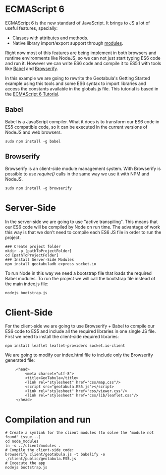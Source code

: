 # ECMAScript 6

ECMAScript 6 is the new standard of JavaScript. It brings to JS a lot of useful features, specially:
- [Classes](http://www.2ality.com/2015/02/es6-classes-final.html) with attributes and methods.
- Native library import/export support through [modules](http://www.2ality.com/2014/09/es6-modules-final.html).

Right now most of this features are being implement in both browsers and runtime environments like NodeJS, so we can not just start typing ES6 code and run it. However we can write ES6 code and compile it to ES5.1 with tools like [Babel](https://babeljs.io/) and [Browserify](http://browserify.org/).

In this example we are going to rewrite the Geotabula's Getting Started example using this tools and some ES6 syntax to import libraries and access the constants available in the globals.js file. This tutorial is based in the [ECMAScript 6 Tutorial](http://ccoenraets.github.io/es6-tutorial/setup-environment.html).

## Babel
Babel is a JavaScript compiler. What it does is to transform our ES6 code in ES5 compatible code, so it can be executed in the current versions of NodeJS and web browsers.
```
sudo npm install -g babel
```

## Browserify
Browserify is an client-side module management system. With Browserify is possible to use *require()* calls in the same way we use it with NPM and NodeJS.
```
sudo npm install -g browserify
```

# Server-Side
In the server-side we are going to use "active transpiling". This means that our ES6 code will be compiled by Node on run time. The advantage of work this way is that we don't need to compile each ES6 JS file in order to run the project.
```
### Create project folder
mkdir -p [pathToProjectFolder]
cd [pathToProjectFolder]
### Install Server-Side Modules
npm install geotabuladb express socket.io
```

To run Node in this way we need a bootstrap file that loads the required Babel modules. To run the project we will call the bootstrap file instead of the main index.js file:
```
nodejs bootstrap.js
```

# Client-Side
For the client-side we are going to use Browserify + Babel to compile our ES6 code to ES5 and include all the required libraries in one single JS file. First we need to install the client-side required libraries:
```
npm install leaflet leaflet-providers socket.io-client
```

We are going to modify our index.html file to include only the Browserify generated file:
```
    .<head>
         <meta charset="utf-8">
         <title>GeoTabula</title>
         <link rel="stylesheet" href="css/map.css"/>
         <script src="geotabula.ES5.js"></script>
         <link rel="stylesheet" href="css/viewer.css"/>
         <link rel="stylesheet" href="css/lib/leaflet.css"/>
     </head>
```

# Compilation and run

```
# Create a symlink for the client modules (to solve the 'module not found' issue...)
cd node_modules
ln -s ../client/modules .
# Compile the client-side code:
browserify client/geotabula.js -t babelify -o ./client/public/geotabula.ES5.js
# Excecute the app
nodejs bootstrap.js
```
